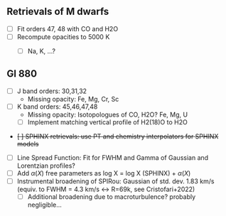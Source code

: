 ## Retrievals of M dwarfs
- [ ] Fit orders 47, 48 with CO and H2O
- [ ] Recompute opacities to 5000 K
    - [ ] Na, K, ...?


## Gl 880
- [ ] J band orders: 30,31,32
    - Missing opacity: Fe, Mg, Cr, Sc
- [ ] K band orders: 45,46,47,48
    - Missing opacity: Isotopologues of CO, H2O? Fe, Mg, U
    - [ ] Implement matching vertical profile of H2(18)O to H2O

- ~~[ ] SPHINX retrievals: use PT and chemistry interpolators for SPHINX models~~
- [ ] Line Spread Function: Fit for FWHM and Gamma of Gaussian and Lorentzian profiles?
- [ ] Add  $\alpha(X)$ free parameters as log X = log X (SPHINX) + $\alpha(X)$
- [ ] Instrumental broadening of SPIRou: Gaussian of std. dev. 1.83 km/s (equiv. to FWHM = 4.3 km/s <-> R=69k, see Cristofari+2022)
    - [ ] Additional broadening due to macroturbulence? probably negligible...